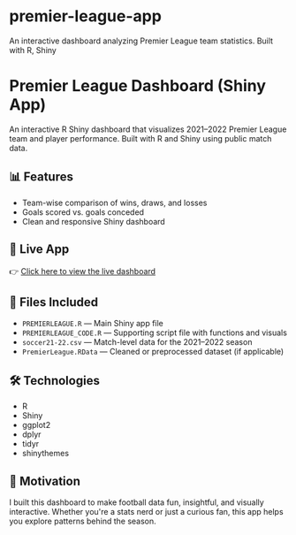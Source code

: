 # premier-league-app
An interactive dashboard analyzing Premier League team statistics. Built with R, Shiny
# Premier League Dashboard (Shiny App)

An interactive R Shiny dashboard that visualizes 2021–2022 Premier League team and player performance. Built with R and Shiny using public match data.

## 📊 Features
- Team-wise comparison of wins, draws, and losses
- Goals scored vs. goals conceded
- Clean and responsive Shiny dashboard

## 🚀 Live App
👉 [Click here to view the live dashboard](https://michael-okanta.shinyapps.io/PREMIER_LEAGUE_VISUALIZATION/)

## 🧾 Files Included
- `PREMIERLEAGUE.R` — Main Shiny app file
- `PREMIERLEAGUE_CODE.R` — Supporting script file with functions and visuals
- `soccer21-22.csv` — Match-level data for the 2021–2022 season
- `PremierLeague.RData` — Cleaned or preprocessed dataset (if applicable)

## 🛠 Technologies
- R
- Shiny
- ggplot2
- dplyr
- tidyr
- shinythemes

## 🧠 Motivation
I built this dashboard to make football data fun, insightful, and visually interactive. Whether you're a stats nerd or just a curious fan, this app helps you explore patterns behind the season.
